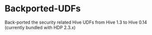 # Backported-UDFs
Back-ported the security related Hive UDFs from Hive 1.3 to Hive 0.14 (currently bundled with HDP 2.3.x)
